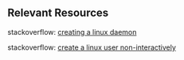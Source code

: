 ## Relevant Resources

stackoverflow: [creating a linux daemon](https://stackoverflow.com/questions/17954432/creating-a-daemon-in-linux)

stackoverflow: [create a linux user non-interactively](https://askubuntu.com/questions/94060/run-adduser-non-interactively)